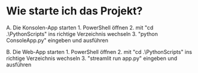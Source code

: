 # Wie starte ich das Projekt?

A. Die Konsolen-App starten
    1. PowerShell öffnen
    2. mit "cd .\PythonScripts" ins richtige Verzeichnis wechseln
    3. "python ConsoleApp.py" eingeben und ausführen

B. Die Web-App starten
    1. PowerShell öffnen
    2. mit "cd .\PythonScripts" ins richtige Verzeichnis wechseln
    3. "streamlit run app.py" eingeben und ausführen
    